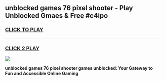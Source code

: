 
## unblocked games 76 pixel shooter - Play Unblocked Gmaes & Free #c4ipo
<h3>
<a href="https://premium.freeplayer.one?title=unblocked_games_76_pixel_shooter&ref=01M">CLICK TO PLAY</a></h3>
<hr>

<h3>
<a href="https://premium.freeplayer.one?title=unblocked_games_76_pixel_shooter&ref=01M">CLICK 2 PLAY</a>
  
</h3>

<a href="https://premium.freeplayer.one?title=unblocked_games_76_pixel_shooter&ref=01M"><img src="https://clearcache.store/games.png"></a>


**unblocked games 76 pixel shooter games unblocked: Your Gateway to Fun and Accessible Online Gaming**
